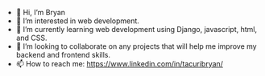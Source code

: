 - 👋 Hi, I’m Bryan
- 👀 I’m interested in web development.
- 🌱 I’m currently learning web development using Django, javascript, html, and CSS.
- 💞️ I’m looking to collaborate on any projects that will help me improve my backend and frontend skills.
- 📫 How to reach me: https://www.linkedin.com/in/tacuribryan/

<!---
tacuribryan/tacuribryan is a ✨ special ✨ repository because its `README.md` (this file) appears on your GitHub profile.
You can click the Preview link to take a look at your changes.
--->
